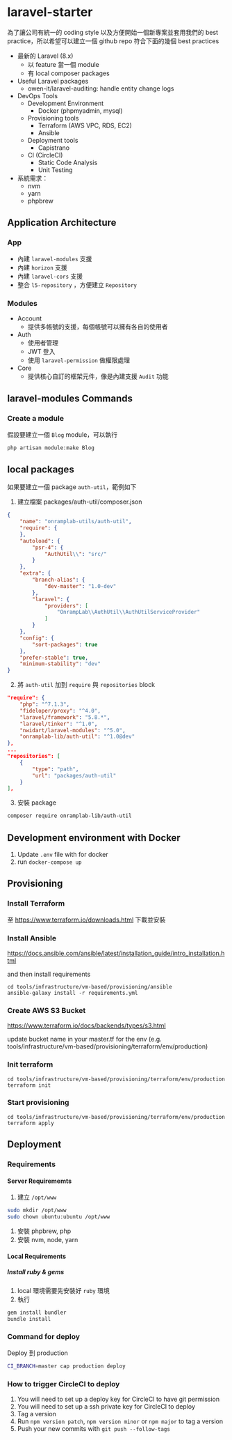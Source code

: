 # laravel-starter

為了讓公司有統一的 coding style 以及方便開始一個新專案並套用我們的 best practice，所以希望可以建立一個 github repo 符合下面的幾個 best practices

* 最新的 Laravel (8.x)
  * 以 feature 當一個 module
  * 有 local composer packages
* Useful Laravel packages
  * owen-it/laravel-auditing: handle entity change logs
* DevOps Tools
  * Development Environment
    * Docker (phpmyadmin, mysql)
  * Provisioning tools
    * Terraform (AWS VPC, RDS, EC2)
    * Ansible
  * Deployment tools
    * Capistrano
  * CI (CircleCI)
    * Static Code Analysis
    * Unit Testing
* 系統需求：
  * nvm
  * yarn
  * phpbrew

## Application Architecture

### App
  * 內建 `laravel-modules` 支援
  * 內建 `horizon` 支援
  * 內建 `laravel-cors` 支援
  * 整合 `l5-repository` ，方便建立 `Repository`

### Modules
  * Account
    * 提供多帳號的支援，每個帳號可以擁有各自的使用者
  * Auth
    * 使用者管理
    * JWT 登入
    * 使用 `laravel-permission` 做權限處理
  * Core
    * 提供核心自訂的框架元件，像是內建支援 `Audit` 功能

## laravel-modules Commands

### Create a module
假設要建立一個 `Blog` module，可以執行

```bash
php artisan module:make Blog
```

## local packages
如果要建立一個 package `auth-util`，範例如下

1. 建立檔案 packages/auth-util/composer.json
```json
{
    "name": "onramplab-utils/auth-util",
    "require": {
    },
    "autoload": {
        "psr-4": {
            "AuthUtil\\": "src/"
        }
    },
    "extra": {
        "branch-alias": {
            "dev-master": "1.0-dev"
        },
        "laravel": {
            "providers": [
                "OnrampLab\\AuthUtil\\AuthUtilServiceProvider"
            ]
        }
    },
    "config": {
        "sort-packages": true
    },
    "prefer-stable": true,
    "minimum-stability": "dev"
}
```

2. 將 `auth-util` 加到 `require` 與 `repositories` block
```json
"require": {
    "php": "^7.1.3",
    "fideloper/proxy": "^4.0",
    "laravel/framework": "5.8.*",
    "laravel/tinker": "^1.0",
    "nwidart/laravel-modules": "^5.0",
    "onramplab-lib/auth-util": "^1.0@dev"
},
...
"repositories": [
    {
        "type": "path",
        "url": "packages/auth-util"
    }
],
```

3. 安裝 package
```bash
composer require onramplab-lib/auth-util
```

## Development environment with Docker
1. Update `.env` file with for docker
1. run `docker-compose up`

## Provisioning
### Install Terraform
至 https://www.terraform.io/downloads.html 下載並安裝

### Install Ansible
https://docs.ansible.com/ansible/latest/installation_guide/intro_installation.html

and then install requirements

```
cd tools/infrastructure/vm-based/provisioning/ansible
ansible-galaxy install -r requirements.yml
```

### Create AWS S3 Bucket

https://www.terraform.io/docs/backends/types/s3.html

update bucket name in your master.tf for the env (e.g. tools/infrastructure/vm-based/provisioning/terraform/env/production)

### Init terraform
```
cd tools/infrastructure/vm-based/provisioning/terraform/env/production
terraform init
```

### Start provisioning
```
cd tools/infrastructure/vm-based/provisioning/terraform/env/production
terraform apply
```

## Deployment
### Requirements

#### Server Requirememts
1. 建立 `/opt/www`
```bash
sudo mkdir /opt/www
sudo chown ubuntu:ubuntu /opt/www
```
1. 安裝 phpbrew, php
1. 安裝 nvm, node, yarn

#### Local Requirements
##### Install ruby & gems
1. local 環境需要先安裝好 `ruby` 環境
1. 執行
```bash
gem install bundler
bundle install
```


### Command for deploy
Deploy 到 production
```bash
CI_BRANCH=master cap production deploy
```

### How to trigger CircleCI to deploy
1. You will need to set up a deploy key for CircleCI to have git permission
1. You will need to set up a ssh private key for CircleCI to deploy
1. Tag a version
  1. Run `npm version patch`, `npm version minor` or `npm major` to tag a version
  1. Push your new commits with `git push --follow-tags`
